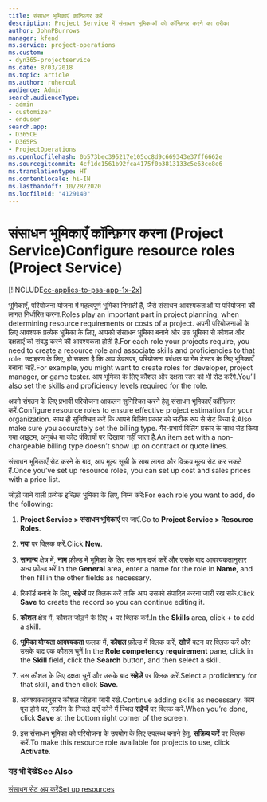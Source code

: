 ```yaml
---
title: संसाधन भूमिकाएँ कॉन्फ़िगर करें
description: Project Service में संसाधन भूमिकाओं को कॉन्फ़िगर करने का तरीका
author: JohnPBurrows
manager: kfend
ms.service: project-operations
ms.custom:
- dyn365-projectservice
ms.date: 8/03/2018
ms.topic: article
ms.author: ruhercul
audience: Admin
search.audienceType:
- admin
- customizer
- enduser
search.app:
- D365CE
- D365PS
- ProjectOperations
ms.openlocfilehash: 0b573bec395217e105cc8d9c669343e37ff6662e
ms.sourcegitcommit: 4cf1dc1561b92fca4175f0b3813133c5e63ce8e6
ms.translationtype: HT
ms.contentlocale: hi-IN
ms.lasthandoff: 10/28/2020
ms.locfileid: "4129140"
---
```

# <a name="configure-resource-roles-project-service"></a><span data-ttu-id="a2e4f-103">संसाधन भूमिकाएँ कॉन्फ़िगर करना (Project Service)</span><span class="sxs-lookup"><span data-stu-id="a2e4f-103">Configure resource roles (Project Service)</span></span>

[!INCLUDE[cc-applies-to-psa-app-1x-2x](../includes/cc-applies-to-psa-app-1x-2x.md)]

<span data-ttu-id="a2e4f-104">भूमिकाएँ, परियोजना योजना में महत्वपूर्ण भूमिका निभाती हैं, जैसे संसाधन आवश्यकताओं या परियोजना की लागत निर्धारित करना.</span><span class="sxs-lookup"><span data-stu-id="a2e4f-104">Roles play an important part in project planning, when determining resource requirements or costs of a project.</span></span> <span data-ttu-id="a2e4f-105">अपनी परियोजनाओं के लिए आवश्यक प्रत्येक भूमिका के लिए, आपको संसाधन भूमिका बनाने और उस भूमिका से कौशल और दक्षताएँ को संबद्ध करने की आवश्यकता होती है.</span><span class="sxs-lookup"><span data-stu-id="a2e4f-105">For each role your projects require, you need to create a resource role and associate skills and proficiencies to that role.</span></span> <span data-ttu-id="a2e4f-106">उदाहरण के लिए, हो सकता है कि आप डेवलपर, परियोजना प्रबंधक या गेम टेस्टर के लिए भूमिकाएँ बनाना चाहें.</span><span class="sxs-lookup"><span data-stu-id="a2e4f-106">For example, you might want to create roles for developer, project manager, or game tester.</span></span> <span data-ttu-id="a2e4f-107">आप भूमिका के लिए कौशल और दक्षता स्तर को भी सेट करेंगे.</span><span class="sxs-lookup"><span data-stu-id="a2e4f-107">You’ll also set the skills and proficiency levels required for the role.</span></span>  
  
 <span data-ttu-id="a2e4f-108">अपने संगठन के लिए प्रभावी परियोजना आकलन सुनिश्चित करने हेतु संसाधन भूमिकाएँ कॉन्फ़िगर करें.</span><span class="sxs-lookup"><span data-stu-id="a2e4f-108">Configure resource roles to ensure effective project estimation for your organization.</span></span>  <span data-ttu-id="a2e4f-109">साथ ही सुनिश्चित करें कि आपने बिलिंग प्रकार को सटीक रूप से सेट किया है.</span><span class="sxs-lookup"><span data-stu-id="a2e4f-109">Also make sure you accurately set the billing type.</span></span> <span data-ttu-id="a2e4f-110">गैर-प्रभार्य बिलिंग प्रकार के साथ सेट किया गया आइटम, अनुबंध या कोट पंक्तियों पर दिखाया नहीं जाता है.</span><span class="sxs-lookup"><span data-stu-id="a2e4f-110">An item set with a non-chargeable billing type doesn’t show up on contract or quote lines.</span></span>  
  
 <span data-ttu-id="a2e4f-111">संसाधन भूमिकाएँ सेट करने के बाद, आप मूल्य सूची के साथ लागत और विक्रय मूल्य सेट कर सकते हैं.</span><span class="sxs-lookup"><span data-stu-id="a2e4f-111">Once you’ve set up resource roles, you can set up cost and sales prices with a price list.</span></span>  
  
 <span data-ttu-id="a2e4f-112">जोड़ी जाने वाली प्रत्येक इच्छित भूमिका के लिए, निम्न करें:</span><span class="sxs-lookup"><span data-stu-id="a2e4f-112">For each role you want to add, do the following:</span></span>  
  
1.  <span data-ttu-id="a2e4f-113">**Project Service > संसाधन भूमिकाएँ** पर जाएँ.</span><span class="sxs-lookup"><span data-stu-id="a2e4f-113">Go to **Project Service > Resource Roles**.</span></span>  
  
2.  <span data-ttu-id="a2e4f-114">**नया** पर क्लिक करें.</span><span class="sxs-lookup"><span data-stu-id="a2e4f-114">Click **New**.</span></span>  
  
3.  <span data-ttu-id="a2e4f-115">**सामान्य** क्षेत्र में, **नाम** फ़ील्ड में भूमिका के लिए एक नाम दर्ज करें और उसके बाद आवश्यकतानुसार अन्य फ़ील्ड भरें.</span><span class="sxs-lookup"><span data-stu-id="a2e4f-115">In the **General** area, enter a name for the role in **Name**, and then fill in the other fields as necessary.</span></span>  
  
4.  <span data-ttu-id="a2e4f-116">रिकॉर्ड बनाने के लिए, **सहेजें** पर क्लिक करें ताकि आप उसको संपादित करना जारी रख सकें.</span><span class="sxs-lookup"><span data-stu-id="a2e4f-116">Click **Save** to create the record so you can continue editing it.</span></span>  
  
5.  <span data-ttu-id="a2e4f-117">**कौशल** क्षेत्र में, कौशल जोड़ने के लिए **+** पर क्लिक करें.</span><span class="sxs-lookup"><span data-stu-id="a2e4f-117">In the **Skills** area, click **+** to add a skill.</span></span>  
  
6.  <span data-ttu-id="a2e4f-118">**भूमिका योग्यता आवश्यकता** फलक में, **कौशल** फ़ील्ड में क्लिक करें, **खोजें** बटन पर क्लिक करें और उसके बाद एक कौशल चुनें.</span><span class="sxs-lookup"><span data-stu-id="a2e4f-118">In the **Role competency requirement** pane, click in the **Skill** field, click the **Search** button, and then select a skill.</span></span>  
  
7.  <span data-ttu-id="a2e4f-119">उस कौशल के लिए दक्षता चुनें और उसके बाद **सहेजें** पर क्लिक करें.</span><span class="sxs-lookup"><span data-stu-id="a2e4f-119">Select a proficiency for that skill, and then click **Save**.</span></span>  
  
8.  <span data-ttu-id="a2e4f-120">आवश्यकतानुसार कौशल जोड़ना जारी रखें.</span><span class="sxs-lookup"><span data-stu-id="a2e4f-120">Continue adding skills as necessary.</span></span> <span data-ttu-id="a2e4f-121">काम पूरा होने पर, स्‍क्रीन के निचले दाएँ कोने में स्थित **सहेजें** पर क्लिक करें.</span><span class="sxs-lookup"><span data-stu-id="a2e4f-121">When you’re done, click **Save** at the bottom right corner of the screen.</span></span>  
  
9. <span data-ttu-id="a2e4f-122">इस संसाधन भूमिका को परियोजना के उपयोग के लिए उपलब्ध बनाने हेतु, **सक्रिय करें** पर क्लिक करें.</span><span class="sxs-lookup"><span data-stu-id="a2e4f-122">To make this resource role available for projects to use, click **Activate**.</span></span>  
  
### <a name="see-also"></a><span data-ttu-id="a2e4f-123">यह भी देखें</span><span class="sxs-lookup"><span data-stu-id="a2e4f-123">See Also</span></span>  
 [<span data-ttu-id="a2e4f-124">संसाधन सेट अप करें</span><span class="sxs-lookup"><span data-stu-id="a2e4f-124">Set up resources</span></span>](../psa/set-up-resources.md)
